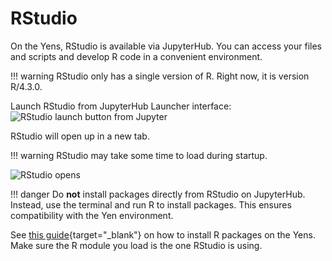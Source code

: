 # RStudio

On the Yens, RStudio is available via JupyterHub. You can access your files and scripts and develop R code in a convenient environment.

!!! warning
    RStudio only has a single version of R. Right now, it is version R/4.3.0.

Launch RStudio from JupyterHub Launcher interface:
![RStudio launch button from Jupyter](/assets/images/jupyter_rstudio.png)


RStudio will open up in a new tab. 

!!! warning 
    RStudio may take some time to load during startup.

![RStudio opens](/assets/images/rstudio-gui.png)

!!! danger
    Do **not** install packages directly from RStudio on JupyterHub. Instead, use the terminal and run R to install packages. This ensures compatibility with the Yen environment.

See [this guide](/_user_guide/r#installing-r-packages){target="_blank"} on how to install R packages on the Yens. Make sure the R module you load is the one RStudio is using.

